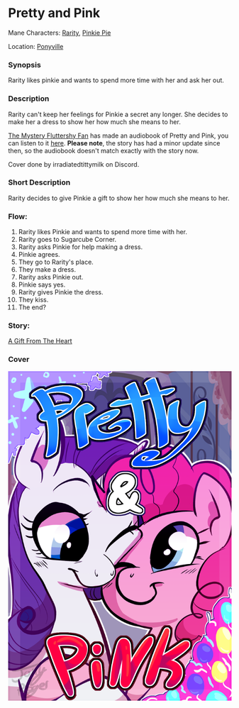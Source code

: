 # Pretty and Pink

Mane Characters: [Rarity](../../ponies/rarity.md), [Pinkie Pie](../../ponies/pinkie-pie/pinkie-pie.md)

Location: [Ponyville](../../places/ponyville.md)

### Synopsis
Rarity likes pinkie and wants to spend more time with her and ask her out.

### Description
Rarity can't keep her feelings for Pinkie a secret any longer. She decides to make her a dress to show her how much she means to her.

[The Mystery Fluttershy Fan](https://www.fimfiction.net/user/15759/The+Mystery+Fluttershy+Fan) has made an audiobook of Pretty and Pink, you can listen to it [here](https://www.youtube.com/watch?v=haVP8dKX*Mg). **Please note**, the story has had a minor update since then, so the audiobook doesn't match exactly with the story now.

Cover done by irradiatedtittymilk on Discord.

### Short Description
Rarity decides to give Pinkie a gift to show her how much she means to her.

### Flow:
1. Rarity likes Pinkie and wants to spend more time with her.
2. Rarity goes to Sugarcube Corner.
3. Rarity asks Pinkie for help making a dress.
4. Pinkie agrees.
5. They go to Rarity's place.
6. They make a dress.
7. Rarity asks Pinkie out.
8. Pinkie says yes.
9. Rarity gives Pinkie the dress.
10. They kiss.
11. The end?

### Story:
[A Gift From The Heart](./a-gift-from-the-heart.md)

### Cover
![cover](./cover.png)
